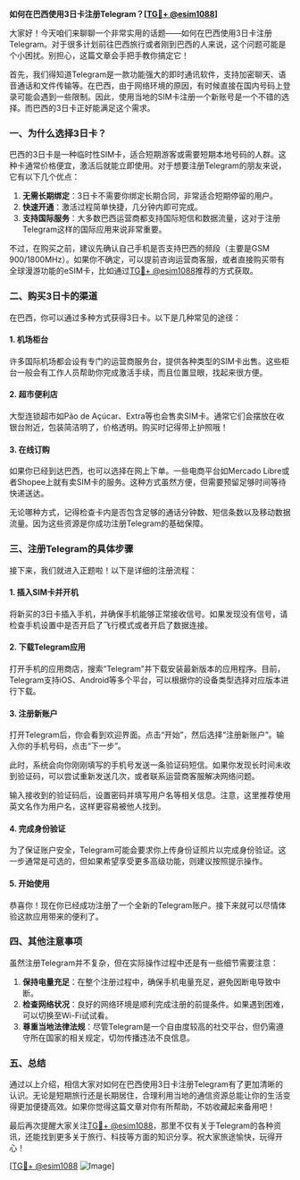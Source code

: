 **如何在巴西使用3日卡注册Telegram？[[TG💪+ @esim1088](https://t.me/s/esim1088)]**

大家好！今天咱们来聊聊一个非常实用的话题——如何在巴西使用3日卡注册Telegram。对于很多计划前往巴西旅行或者刚到巴西的人来说，这个问题可能是个小困扰。别担心，这篇文章会手把手教你搞定它！

首先，我们得知道Telegram是一款功能强大的即时通讯软件，支持加密聊天、语音通话和文件传输等。在巴西，由于网络环境的原因，有时候直接在国内号码上登录可能会遇到一些限制。因此，使用当地的SIM卡注册一个新账号是一个不错的选择。而巴西的3日卡正好能满足这个需求。

### 一、为什么选择3日卡？

巴西的3日卡是一种临时性SIM卡，适合短期游客或需要短期本地号码的人群。这种卡通常价格便宜，激活后就能立即使用。对于想要注册Telegram的朋友来说，它有以下几个优点：

1. **无需长期绑定**：3日卡不需要你绑定长期合同，非常适合短期停留的用户。
2. **快速开通**：激活过程简单快捷，几分钟内即可完成。
3. **支持国际服务**：大多数巴西运营商都支持国际短信和数据流量，这对于注册Telegram这样的国际应用来说非常重要。

不过，在购买之前，建议先确认自己手机是否支持巴西的频段（主要是GSM 900/1800MHz）。如果你不确定，可以提前咨询运营商客服，或者直接购买带有全球漫游功能的eSIM卡，比如通过[TG💪+ @esim1088](https://t.me/s/esim1088)推荐的方式获取。

### 二、购买3日卡的渠道

在巴西，你可以通过多种方式获得3日卡。以下是几种常见的途径：

#### 1. 机场柜台
许多国际机场都会设有专门的运营商服务台，提供各种类型的SIM卡出售。这些柜台一般会有工作人员帮助你完成激活手续，而且位置显眼，找起来很方便。

#### 2. 超市便利店
大型连锁超市如Pão de Açúcar、Extra等也会售卖SIM卡。通常它们会摆放在收银台附近，包装简洁明了，价格透明。购买时记得带上护照哦！

#### 3. 在线订购
如果你已经到达巴西，也可以选择在网上下单。一些电商平台如Mercado Libre或者Shopee上就有卖SIM卡的服务。这种方式虽然方便，但需要预留足够时间等待快递送达。

无论哪种方式，记得检查卡内是否包含足够的通话分钟数、短信条数以及移动数据流量。因为这些资源是你成功注册Telegram的基础保障。

### 三、注册Telegram的具体步骤

接下来，我们就进入正题啦！以下是详细的注册流程：

#### 1. 插入SIM卡并开机
将新买的3日卡插入手机，并确保手机能够正常接收信号。如果发现没有信号，请检查手机设置中是否开启了飞行模式或者开启了数据连接。

#### 2. 下载Telegram应用
打开手机的应用商店，搜索“Telegram”并下载安装最新版本的应用程序。目前，Telegram支持iOS、Android等多个平台，可以根据你的设备类型选择对应版本进行下载。

#### 3. 注册新账户
打开Telegram后，你会看到欢迎界面。点击“开始”，然后选择“注册新账户”。输入你的手机号码，点击“下一步”。

此时，系统会向你刚刚填写的手机号发送一条验证码短信。如果你发现长时间未收到验证码，可以尝试重新发送几次，或者联系运营商客服解决网络问题。

输入接收到的验证码后，设置密码并填写用户名等相关信息。注意，这里推荐使用英文名作为用户名，这样更容易被他人找到。

#### 4. 完成身份验证
为了保证账户安全，Telegram可能会要求你上传身份证照片以完成身份验证。这一步通常是可选的，但如果希望享受更多高级功能，则建议按照提示操作。

#### 5. 开始使用
恭喜你！现在你已经成功注册了一个全新的Telegram账户。接下来就可以尽情体验这款应用带来的便利了。

### 四、其他注意事项

虽然注册Telegram并不复杂，但在实际操作过程中还是有一些细节需要注意：

1. **保持电量充足**：在整个注册过程中，确保手机电量充足，避免因断电导致中断。
2. **检查网络状况**：良好的网络环境是顺利完成注册的前提条件。如果遇到困难，可以切换至Wi-Fi试试看。
3. **尊重当地法律法规**：尽管Telegram是一个自由度较高的社交平台，但仍需遵守所在国家的相关规定，切勿传播违法不良信息。

### 五、总结

通过以上介绍，相信大家对如何在巴西使用3日卡注册Telegram有了更加清晰的认识。无论是短期旅行还是长期居住，合理利用当地的通信资源总能让你的生活变得更加便捷高效。如果你觉得这篇文章对你有所帮助，不妨收藏起来备用吧！

最后再次提醒大家关注[TG💪+ @esim1088](https://t.me/s/esim1088)，那里不仅有关于Telegram的各种资讯，还能找到更多关于旅行、科技等方面的知识分享。祝大家旅途愉快，玩得开心！

[[TG💪+ @esim1088](https://t.me/s/esim1088) ![Image](https://i.postimg.cc/4NQfJmqS/Snipaste-2025-05-13-00-14-12.png)]
